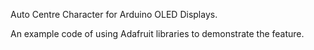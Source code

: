 Auto Centre Character for Arduino OLED Displays.

An example code of using Adafruit libraries to demonstrate the feature.
